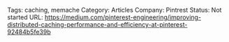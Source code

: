 

Tags: caching, memache
Category: Articles
Company: Pintrest
Status: Not started
URL: https://medium.com/pinterest-engineering/improving-distributed-caching-performance-and-efficiency-at-pinterest-92484b5fe39b